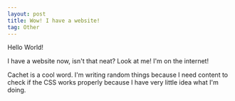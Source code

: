 ```yaml
---
layout: post
title: Wow! I have a website!
tag: Other
---
```


Hello World!

I have a website now, isn't that neat? Look at me!
I'm on the internet!

Cachet is a cool word.
I'm writing random things because I need content to check if the CSS works properly because I have very little idea what I'm doing.